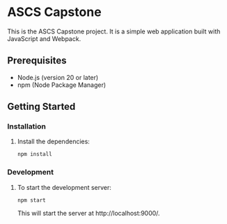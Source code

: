 # ASCS Capstone

This is the ASCS Capstone project. It is a simple web application built with JavaScript and Webpack.

## Prerequisites

- Node.js (version 20 or later)
- npm (Node Package Manager)

## Getting Started

### Installation

1. Install the dependencies:
   ```sh
   npm install
    ```

### Development
1. To start the development server:
   ```sh
   npm start
   ```
    This will start the server at http://localhost:9000/.  

